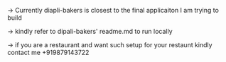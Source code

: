 -> Currently diapli-bakers is closest to the final applicaiton I am trying to build

-> kindly refer to dipali-bakers' readme.md to run locally

-> if you are a restaurant and want such setup for your restaunt kindly contact me +919879143722
